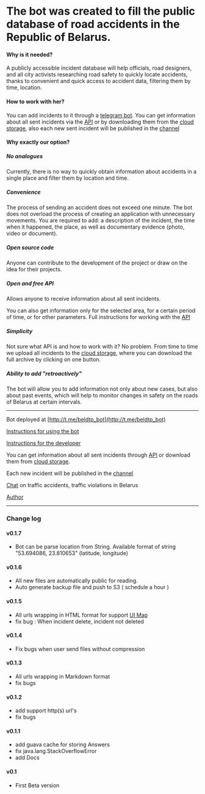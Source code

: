 # The bot was created to fill the public database of road accidents in the Republic of Belarus.

#### Why is it needed?

A publicly accessible incident database will help officials, road designers, and all city activists researching road safety to quickly locate accidents, thanks to convenient and quick access to accident data, filtering them by time, location.

#### How to work with her?

You can add incidents to it through a [telegram bot](https://t.me/beldtp_bot). You can get information about all sent incidents via the [API](https://github.com/ilyukou/beldtp-api) or by downloading them from the [cloud storage](https://github.com/ilyukou/beldtp-api/blob/master/docs/Drive.md), also each new sent incident will be published in the [channel](https://t.me/beldtp)

#### Why exactly our option?

##### No analogues

Currently, there is no way to quickly obtain information about accidents in a single place and filter them by location and time.

##### Convenience

The process of sending an accident does not exceed one minute. The bot does not overload the process of creating an application with unnecessary movements. You are required to add: a description of the incident, the time when it happened, the place, as well as documentary evidence (photo, video or document).

##### Open source code

Anyone can contribute to the development of the project or draw on the idea for their projects.

##### Open and free API

Allows anyone to receive information about all sent incidents.

You can also get information only for the selected area, for a certain period of time, or for other parameters. Full instructions for working with the [API](https://github.com/ilyukou/beldtp-api)

##### Simplicity

Not sure what API is and how to work with it? No problem. From time to time we upload all incidents to the [cloud storage](https://github.com/ilyukou/bedltp-api/blob/master/docs/Drive.md), where you can download the full archive by clicking on one button.

##### Ability to add "retroactively"

The bot will allow you to add information not only about new cases, but also about past events, which will help to monitor changes in safety on the roads of Belarus at certain intervals.

------

Bot deployed at [http://t.me/beldtp_bot](http://t.me/beldtp_bot)

[Instructions for using the bot](https://github.com/ilyukou/beldtp/tree/master/docs/Help.md)

[Instructions for the developer](https://github.com/ilyukou/beldtp/tree/master/docs/Dev.md)

You can get information about all sent incidents through [API](https://github.com/ilyukou/beldtp-api) or download them from [cloud storage](https://github.com/ilyukou/beldtp-api/tree/master/docs/Drive.md). 

Each new incident will be published in the [channel](http://t.me/beldtp)

[Chat](http://t.me/beldtp_chat) on traffic accidents, traffic violations in Belarus

[Author](http://t.me/ilyukou)

___
### Change log
#### v0.1.7
* Bot can be parse location from String. Available format of string "53.694086, 23.810653" (latitude, longitude)

#### v0.1.6
* All new files are automatically public for reading.
* Auto generate backup file and push to S3 ( schedule a hour )

#### v0.1.5
* All urls wrapping in HTML format for support [UI Map](https://ilyukou.github.io/beldtp-map/)
* fix bug : When incident delete, incident not deleted

#### v0.1.4
* Fix bugs when user send files without compression

#### v0.1.3

* All urls wrapping in Markdown format
* fix bugs

#### v0.1.2 

* add support http(s) url's
* fix bugs

#### v0.1.1 

* add guava cache for storing Answers
* fix java.lang.StackOverflowError
* add Docs

#### v0.1 

* First Beta version